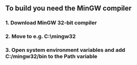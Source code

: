 ## To build you need the MinGW compiler
### 1. Download MinGW 32-bit compiler
### 2. Move to e.g. C:\mingw32
### 3. Open system environment variables and add C:/mingw32/bin to the Path variable